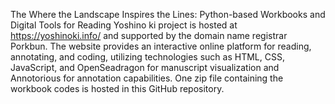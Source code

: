 The Where the Landscape Inspires the Lines: Python-based Workbooks and Digital Tools for Reading Yoshino ki project is hosted at https://yoshinoki.info/ and supported by the domain name registrar Porkbun. The website provides an interactive online platform for reading, annotating, and coding, utilizing technologies such as HTML, CSS, JavaScript, and OpenSeadragon for manuscript visualization and Annotorious for annotation capabilities.
One zip file containing the workbook codes is hosted in this GitHub repository. 
